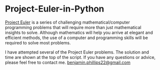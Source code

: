 # Project-Euler-in-Python

[Project Euler](https://projecteuler.net/about) is a series of challenging mathematical/computer programming problems that will require more than just mathematical insights to solve. Although mathematics will help you arrive at elegant and efficient methods, the use of a computer and programming skills will be required to solve most problems.

I have attempted several of the Project Euler problems. The solution and time are shown at the top of the script. If you have any questions or advice, please feel free to contact me. benjamin.phillips22@gmail.com
